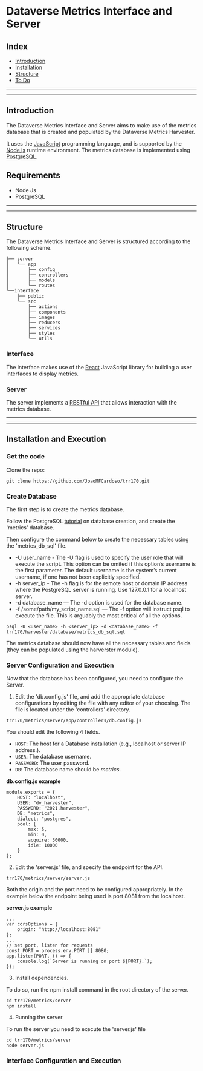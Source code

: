 # Dataverse Metrics Interface and Server

## Index

- [Introduction](#introduction)
- [Installation](#installation)
- [Structure](#structure)
- [To Do](#to-do)

---
---
## Introduction

The Dataverse Metrics Interface and Server aims to make use of the metrics database that is
created and populated by the Dataverse Metrics Harvester.

It uses the [JavaScript] programming language, and is supported by the [Node js] runtime environment.
The metrics database is implemented using [PostgreSQL].


## Requirements

- Node Js
- PostgreSQL

---
---
## Structure

The Dataverse Metrics Interface and Server is structured according to the following scheme.

```
├── server
│   └── app
│       ├── config
│       ├── controllers
│       ├── models
│       └── routes
└──interface
    ├── public
    └── src
        ├── actions
        ├── components
        ├── images
        ├── reducers
        ├── services
        ├── styles
        └── utils
```

### Interface

The interface makes use of the [React]
JavaScript library for building a user interfaces to display metrics.

### Server

The server implements a [RESTful API] that allows interaction with the metrics database. 

---
---
## Installation and Execution

### Get the code

Clone the repo:

    git clone https://github.com/JoaoMFCardoso/trr170.git

### Create Database

The first step is to create the metrics database.

Follow the PostgreSQL [tutorial] on database creation, and create the 'metrics' database.

Then configure the command below to create the necessary tables using the 'metrics_db_sql' file.
- -U user_name - The -U flag is used to specify the user role that will execute the script. This option can be omited if this option’s username is the first parameter. The default username is the system’s current username, if one has not been explicitly specified.
- -h server_ip - The -h flag is for the remote host or domain IP address where the PostgreSQL server is running. Use 127.0.0.1 for a localhost server.
- -d database_name — The -d option is used for the database name.
- -f /some/path/my_script_name.sql — The -f option will instruct psql to execute the file. This is arguably the most critical of all the options.

```
psql -U <user_name> -h <server_ip> -d <database_name> -f trr170/harvester/database/metrics_db_sql.sql
```

The metrics database should now have all the necessary tables and fields (they can be populated using the harverster module).

### Server Configuration and Execution

Now that the database has been configured, you need to configure the Server.

1. Edit the 'db.config.js' file, and add the appropriate database configurations by editing the file with any editor of your choosing. The file is located under the 'controllers' directory. 

```
trr170/metrics/server/app/controllers/db.config.js

```
You should edit the following 4 fields.

- `HOST`: The host for a Database installation (e.g., localhost or server IP address.).
- `USER`: The database username.
- `PASSWORD`: The user password.
- `DB`: The database name should be *metrics*.

**db.config.js example**
```
module.exports = {
    HOST: "localhost",
    USER: "dv_harvester",
    PASSWORD: "2021.harvester",
    DB: "metrics",
    dialect: "postgres",
    pool: {
        max: 5,
        min: 0,
        acquire: 30000,
        idle: 10000
    }
};
```

2. Edit the 'server.js' file, and specify the endpoint for the API.

```
trr170/metrics/server/server.js

```

Both the origin and the port need to be configured appropriately. In the example below the endpoint being used is port 8081 from the localhost.

**server.js example**
```
...
var corsOptions = {
    origin: "http://localhost:8081"
};
...
// set port, listen for requests
const PORT = process.env.PORT || 8080;
app.listen(PORT, () => {
    console.log(`Server is running on port ${PORT}.`);
});
```

3. Install dependencies.

To do so, run the npm install command in the root directory of the server.

```
cd trr170/metrics/server
npm install

```

4. Running the server

To run the server you need to execute the 'server.js' file

```
cd trr170/metrics/server
node server.js
```

### Interface Configuration and Execution



[RESTful API]: https://restfulapi.net/
[React]: https://reactjs.org/
[Node js]: https://nodejs.org/en/
[JavaScript]: https://www.javascript.com/
[PostgreSQL]: https://www.postgresql.org/
[tutorial]: https://www.postgresql.org/docs/12/tutorial-createdb.html